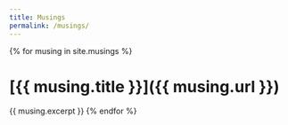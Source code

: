 ```yaml
---
title: Musings
permalink: /musings/
---
```


{% for musing in site.musings %}
# [{{ musing.title }}]({{ musing.url }})
{{ musing.excerpt }}
{% endfor %}
